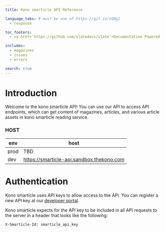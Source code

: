 ```yaml
---
title: Kono smarticle API Reference

language_tabs: # must be one of https://git.io/vQNgJ
  - response

toc_footers:
  - <a href='https://github.com/slatedocs/slate'>Documentation Powered by Slate</a>

includes:
  - magazines
  - issues
  - errors

search: true
---
```


# Introduction

Welcome to the kono smarticle API! You can use our API to access API endpoints, which can get content of magazines, articles, and various article assets in kono smarticle reading service.

### HOST

env | host
--- | -----------
prod | TBD
dev  | https://smarticle-api.sandbox.thekono.com

# Authentication

Kono smarticle uses API keys to allow access to the API. You can register a new API key at our [developer portal](http://example.com/developers).

Kono smarticle expects for the API key to be included in all API requests to the server in a header that looks like the following:

`X-Smarticle-Id: smarticle_api_key`
